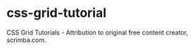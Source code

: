 # css-grid-tutorial
CSS Grid Tutorials - Attribution to original free content creator, scrimba.com.
